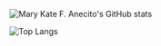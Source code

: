   ![Mary Kate F. Anecito's GitHub stats](https://github-readme-stats.vercel.app/api?username=eisBlume0901&theme=jolly&show_icons=true)

  ![Top Langs](https://github-readme-stats.vercel.app/api/top-langs/?username=eisBlume0901&theme=jolly&hide_progress=true)
